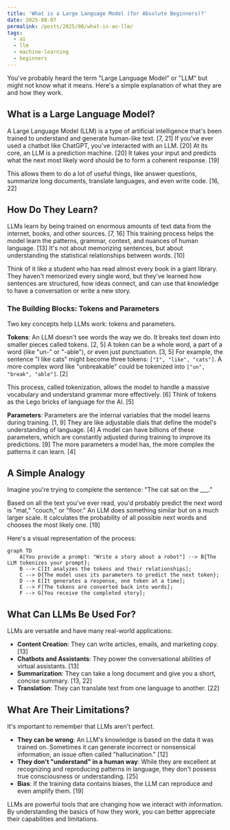 ```yaml
---
title: 'What is a Large Language Model (for Absolute Beginners)?'
date: 2025-08-07
permalink: /posts/2025/08/what-is-an-llm/
tags:
  - ai
  - llm
  - machine-learning
  - beginners
---
```


You've probably heard the term "Large Language Model" or "LLM" but might not know what it means. Here's a simple explanation of what they are and how they work.

## What is a Large Language Model?

A Large Language Model (LLM) is a type of artificial intelligence that's been trained to understand and generate human-like text. [7, 21] If you've ever used a chatbot like ChatGPT, you've interacted with an LLM. [20] At its core, an LLM is a prediction machine. [20] It takes your input and predicts what the next most likely word should be to form a coherent response. [19]

This allows them to do a lot of useful things, like answer questions, summarize long documents, translate languages, and even write code. [16, 22]

## How Do They Learn?

LLMs learn by being trained on enormous amounts of text data from the internet, books, and other sources. [7, 16] This training process helps the model learn the patterns, grammar, context, and nuances of human language. [13] It's not about memorizing sentences, but about understanding the statistical relationships between words. [10]

Think of it like a student who has read almost every book in a giant library. They haven't memorized every single word, but they've learned how sentences are structured, how ideas connect, and can use that knowledge to have a conversation or write a new story.

### The Building Blocks: Tokens and Parameters

Two key concepts help LLMs work: tokens and parameters.

**Tokens**: An LLM doesn't see words the way we do. It breaks text down into smaller pieces called tokens. [2, 5] A token can be a whole word, a part of a word (like "un-" or "-able"), or even just punctuation. [3, 5] For example, the sentence "I like cats" might become three tokens: `["I", "like", "cats"]`. A more complex word like "unbreakable" could be tokenized into `["un", "break", "able"]`. [2]

This process, called tokenization, allows the model to handle a massive vocabulary and understand grammar more effectively. [6] Think of tokens as the Lego bricks of language for the AI. [5]

**Parameters**: Parameters are the internal variables that the model learns during training. [1, 9] They are like adjustable dials that define the model's understanding of language. [4] A model can have billions of these parameters, which are constantly adjusted during training to improve its predictions. [9] The more parameters a model has, the more complex the patterns it can learn. [4]

## A Simple Analogy

Imagine you're trying to complete the sentence: "The cat sat on the ___."

Based on all the text you've ever read, you'd probably predict the next word is "mat," "couch," or "floor." An LLM does something similar but on a much larger scale. It calculates the probability of all possible next words and chooses the most likely one. [19]

Here's a visual representation of the process:

```mermaid
graph TD
    A[You provide a prompt: "Write a story about a robot"] --> B{The LLM tokenizes your prompt};
    B --> C[It analyzes the tokens and their relationships];
    C --> D{The model uses its parameters to predict the next token};
    D --> E[It generates a response, one token at a time];
    E --> F[The tokens are converted back into words];
    F --> G[You receive the completed story];
```

## What Can LLMs Be Used For?

LLMs are versatile and have many real-world applications:

*   **Content Creation**: They can write articles, emails, and marketing copy. [13]
*   **Chatbots and Assistants**: They power the conversational abilities of virtual assistants. [13]
*   **Summarization**: They can take a long document and give you a short, concise summary. [13, 22]
*   **Translation**: They can translate text from one language to another. [22]

## What Are Their Limitations?

It's important to remember that LLMs aren't perfect.

*   **They can be wrong**: An LLM's knowledge is based on the data it was trained on. Sometimes it can generate incorrect or nonsensical information, an issue often called "hallucination." [12]
*   **They don't "understand" in a human way**: While they are excellent at recognizing and reproducing patterns in language, they don't possess true consciousness or understanding. [25]
*   **Bias**: If the training data contains biases, the LLM can reproduce and even amplify them. [19]

LLMs are powerful tools that are changing how we interact with information. By understanding the basics of how they work, you can better appreciate their capabilities and limitations.
